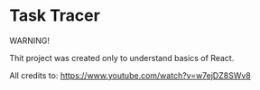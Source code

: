 # Task Tracer

WARNING! 

Thit project was created only to understand basics of React.

All credits to:
https://www.youtube.com/watch?v=w7ejDZ8SWv8
